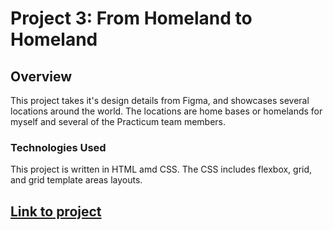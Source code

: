 # Project 3: From Homeland to Homeland
## Overview  
This project takes it's design details from Figma, and showcases several locations around the world.  The locations are home bases or homelands for myself and several of the Practicum team members.  
  
### Technologies Used
This project is written in HTML amd CSS.  The CSS includes flexbox, grid, and grid template areas layouts.

## [**Link to project**](https://github.com/sk8mdw/web_project_3.git)
